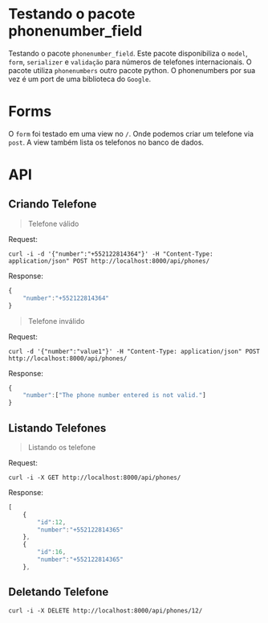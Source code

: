 # Testando o pacote phonenumber_field

Testando o pacote `phonenumber_field`. Este pacote disponibiliza o `model`, `form`, `serializer` e `validação` para números de telefones internacionais. O pacote utiliza `phonenumbers` outro pacote python. O phonenumbers por sua vez é um port de uma biblioteca do `Google`.

# Forms

O `form` foi testado em uma view no `/`. Onde podemos criar um telefone via `post`. A view também lista os telefonos no banco de dados.

# API

## Criando Telefone

> Telefone válido

Request:

```console
curl -i -d '{"number":"+552122814364"}' -H "Content-Type: application/json" POST http://localhost:8000/api/phones/
```

Response:

```javascript
{
    "number":"+552122814364"
}
```

> Telefone inválido

Request:

```console
curl -d '{"number":"value1"}' -H "Content-Type: application/json" POST http://localhost:8000/api/phones/
```

Response:

```javascript
{
    "number":["The phone number entered is not valid."]
}
```


## Listando Telefones

> Listando os telefone

Request:

```console
curl -i -X GET http://localhost:8000/api/phones/
```

Response:

```javascript
[
    {
        "id":12,
        "number":"+552122814365"
    },
    {
        "id":16,
        "number":"+552122814365"
    },
```

## Deletando Telefone

```console
curl -i -X DELETE http://localhost:8000/api/phones/12/
```
